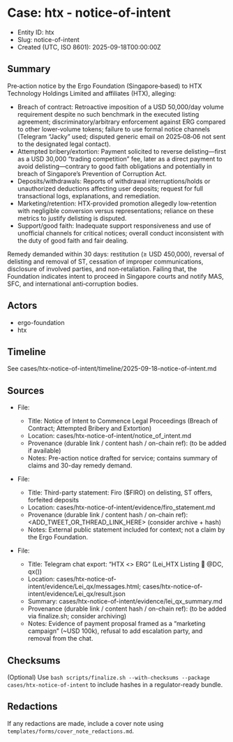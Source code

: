 # Case: htx - notice-of-intent

- Entity ID: htx
- Slug: notice-of-intent
- Created (UTC, ISO 8601): 2025-09-18T00:00:00Z

## Summary
Pre‑action notice by the Ergo Foundation (Singapore‑based) to HTX Technology Holdings Limited and affiliates (HTX), alleging:
- Breach of contract: Retroactive imposition of a USD 50,000/day volume requirement despite no such benchmark in the executed listing agreement; discriminatory/arbitrary enforcement against ERG compared to other lower‑volume tokens; failure to use formal notice channels (Telegram “Jacky” used; disputed generic email on 2025‑08‑06 not sent to the designated legal contact).
- Attempted bribery/extortion: Payment solicited to reverse delisting—first as a USD 30,000 “trading competition” fee, later as a direct payment to avoid delisting—contrary to good faith obligations and potentially in breach of Singapore’s Prevention of Corruption Act.
- Deposits/withdrawals: Reports of withdrawal interruptions/holds or unauthorized deductions affecting user deposits; request for full transactional logs, explanations, and remediation.
- Marketing/retention: HTX‑provided promotion allegedly low‑retention with negligible conversion versus representations; reliance on these metrics to justify delisting is disputed.
- Support/good faith: Inadequate support responsiveness and use of unofficial channels for critical notices; overall conduct inconsistent with the duty of good faith and fair dealing.

Remedy demanded within 30 days: restitution (≥ USD 450,000), reversal of delisting and removal of ST, cessation of improper communications, disclosure of involved parties, and non‑retaliation. Failing that, the Foundation indicates intent to proceed in Singapore courts and notify MAS, SFC, and international anti‑corruption bodies.

## Actors
- ergo-foundation
- htx

## Timeline
See cases/htx-notice-of-intent/timeline/2025-09-18-notice-of-intent.md

## Sources
- File:
  - Title: Notice of Intent to Commence Legal Proceedings (Breach of Contract; Attempted Bribery and Extortion)
  - Location: cases/htx-notice-of-intent/notice_of_intent.md
  - Provenance (durable link / content hash / on-chain ref): (to be added if available)
  - Notes: Pre-action notice drafted for service; contains summary of claims and 30-day remedy demand.
- File:
  - Title: Third-party statement: Firo ($FIRO) on delisting, ST offers, forfeited deposits
  - Location: cases/htx-notice-of-intent/evidence/firo_statement.md
  - Provenance (durable link / content hash / on-chain ref): <ADD_TWEET_OR_THREAD_LINK_HERE> (consider archive + hash)
  - Notes: External public statement included for context; not a claim by the Ergo Foundation.

- File:
  - Title: Telegram chat export: “HTX <> ERG” (Lei_HTX Listing 🚀 @DC, qx())
  - Location: cases/htx-notice-of-intent/evidence/Lei_qx/messages.html; cases/htx-notice-of-intent/evidence/Lei_qx/result.json
  - Summary: cases/htx-notice-of-intent/evidence/lei_qx_summary.md
  - Provenance (durable link / content hash / on-chain ref): (to be added via finalize.sh; consider archiving)
  - Notes: Evidence of payment proposal framed as a “marketing campaign” (~USD 100k), refusal to add escalation party, and removal from the chat.

## Checksums
(Optional) Use `bash scripts/finalize.sh --with-checksums --package cases/htx-notice-of-intent` to include hashes in a regulator-ready bundle.

## Redactions
If any redactions are made, include a cover note using `templates/forms/cover_note_redactions.md`.
